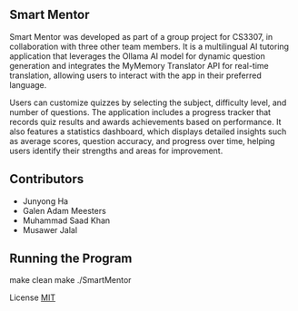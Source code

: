 ## Smart Mentor
Smart Mentor was developed as part of a group project for CS3307, in collaboration with three other team members. It is a multilingual AI tutoring application that leverages the Ollama AI model for dynamic question generation and integrates the MyMemory Translator API for real-time translation, allowing users to interact with the app in their preferred language.

Users can customize quizzes by selecting the subject, difficulty level, and number of questions. The application includes a progress tracker that records quiz results and awards achievements based on performance. It also features a statistics dashboard, which displays detailed insights such as average scores, question accuracy, and progress over time, helping users identify their strengths and areas for improvement.

## Contributors
- Junyong Ha
- Galen Adam Meesters
- Muhammad Saad Khan
- Musawer Jalal

## Running the Program
make clean
make
./SmartMentor

License
[MIT](https://choosealicense.com/licenses/mit/)
